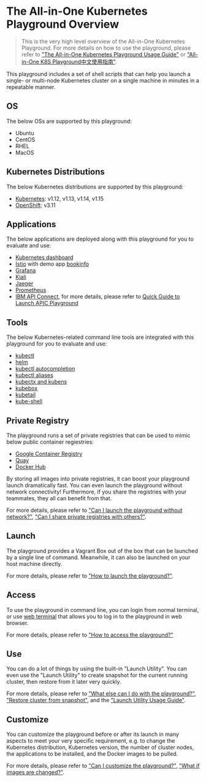 # The All-in-One Kubernetes Playground Overview

> This is the very high level overview of the All-in-One Kubernetes Playground. For more details on how to use the playground, please refer to ["The All-in-One Kubernetes Playground Usage Guide"](All-in-One-Playground-Usage-Guide.md) or ["All-in-One K8S Playground中文使用指南"](https://morningspace.github.io/tech/all-in-one-k8s-playground/).

This playground includes a set of shell scripts that can help you launch a single- or multi-node Kubernetes cluster on a single machine in minutes in a repeatable manner.

## OS

The below OSs are supported by this playground:
* Ubuntu
* CentOS
* RHEL
* MacOS

## Kubernetes Distributions

The below Kubernetes distributions are supported by this playground:
* [Kubernetes](https://kubernetes.io/): v1.12, v1.13, v1.14, v1.15
* [OpenShift](https://www.openshift.com/): v3.11

## Applications

The below applications are deployed along with this playground for you to evaluate and use:
* [Kubernetes dashboard](https://github.com/kubernetes/dashboard)
* [Istio](https://istio.io) with demo app [bookinfo](https://istio.io/docs/examples/bookinfo)
* [Grafana](https://grafana.com)
* [Kiali](https://www.kiali.io)
* [Jaeger](https://www.jaegertracing.io)
* [Prometheus](https://prometheus.io)
* [IBM API Connect](https://www.ibm.com/cloud/api-connect), for more details, please refer to [Quick Guide to Launch APIC Playground](APIC-Quick-Guide.md)

## Tools

The below Kubernetes-related command line tools are integrated with this playground for you to evaluate and use:
* [kubectl](https://kubernetes.io/docs/reference/kubectl)
* [helm](https://helm.sh)
* [kubectl autocompletion](https://kubernetes.io/docs/tasks/tools/install-kubectl/#optional-kubectl-configurations)
* [kubectl aliases](https://github.com/ahmetb/kubectl-aliases)
* [kubectx and kubens](https://github.com/ahmetb/kubectx)
* [kubebox](https://github.com/astefanutti/kubebox)
* [kubetail](https://github.com/johanhaleby/kubetail)
* [kube-shell](https://github.com/cloudnativelabs/kube-shell)

## Private Registry

The playground runs a set of private registries that can be used to mimic below public container regiestries:
* [Google Container Registry](https://gcr.io)
* [Quay](https://quay.io)
* [Docker Hub](https://hub.docker.com)

By storing all images into private registries, it can boost your playground launch dramatically fast. You can even launch the playground without network connectivity! Furthermore, if you share the registries with your teammates, they all can benefit from that.

For more details, please refer to ["Can I launch the playground without network?"](All-in-One-Playground-Usage-Guide.md#can-i-launch-the-playground-without-network), ["Can I share private registries with others?"](All-in-One-Playground-Usage-Guide.md#can-i-share-private-registries-with-others).

## Launch

The playground provides a Vagrant Box out of the box that can be launched by a single line of command. Meanwhile, it can also be launched on your host machine directly.

For more details, please refer to ["How to launch the playground?"](All-in-One-Playground-Usage-Guide.md#how-to-launch-the-playground).

## Access

To use the playground in command line, you can login from normal terminal, or use [web terminal](https://github.com/shellinabox/shellinabox) that allows you to log in to the playground in web browser.

For more details, please refer to ["How to access the playground?"](All-in-One-Playground-Usage-Guide.md#how-to-access-the-playground)

## Use

You can do a lot of things by using the built-in "Launch Utility". You can even use the "Launch Utility" to create snapshot for the current running cluster, then restore from it later very quickly.

For more details, please refer to ["What else can I do with the playground?"](All-in-One-Playground-Usage-Guide.md#what-else-can-i-do-with-the-playground), ["Restore cluster from snapshot"](All-in-One-Playground-Usage-Guide.md#restore-cluster-from-snapshot), and the ["Launch Utility Usage Guide"](Launch-Utility-Usage-Guide.md).

## Customize

You can customize the playground before or after its launch in many aspects to meet your very specific requirement, e.g. to change the Kubernetes distribution, Kubernetes version, the number of cluster nodes, the applications to be installed, and the Docker images to be pulled.

For more details, please refer to ["Can I customize the playground?"](All-in-One-Playground-Usage-Guide.md#can-i-customize-the-playground), ["What if images are changed?"](All-in-One-Playground-Usage-Guide.md#what-if-images-are-changed).
